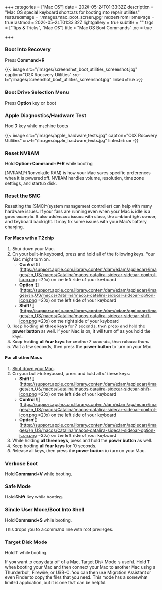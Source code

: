 +++
categories = ["Mac OS"]
date = 2020-05-24T01:33:32Z
description = "Mac OS special keyboard shortcuts for booting into repair utilities"
featuredImage = "/images/mac_boot_screen.jpg"
hiddenFromHomePage = true
lastmod = 2020-05-24T01:33:32Z
lightgallery = true
subtitle = ""
tags = ["Tips & Tricks", "Mac OS"]
title = "Mac OS Boot Commands"
toc = true

+++
<!--more-->

### Boot Into Recovery

Press **Command+R**

{{< image src="/images/screenshot_boot_utilities_screenshot.jpg" caption="OSX Rocovery Utilities" src-l="/images/screenshot_boot_utilities_screenshot.jpg" linked=true  >}}

### Boot Drive Selection Menu

Press **Option** key on boot

### Apple Diagnostics/Hardware Test

Hod **D** key while machine boots

{{< image src="/images/apple_hardware_tests.jpg" caption="OSX Rocovery Utilities" src-l="/images/apple_hardware_tests.jpg" linked=true  >}}

### Reset NVRAM

Hold **Option+Command+P+R** while booting

\[NVRAM\]^(Nonvolatile RAM) is how your Mac saves specific preferences when it is powered off. NVRAM handles volume, resolution, time zone settings, and startup disk.

### Reset the SMC

Resetting the \[SMC\]^(system management controller) can help with many hardware issues. If your fans are running even when your Mac is idle is a good example. It also addresses issues with sleep, the ambient light sensor, and keyboard backlight. It may fix some issues with your Mac’s battery charging.

#### For Macs with a T2 chip

1. Shut down your Mac.
2. On your built-in keyboard, press and hold all of the following keys. Your Mac might turn on.
   * **Control** ![](https://support.apple.com/library/content/dam/edam/applecare/images/en_US/macos/Catalina/macos-catalina-sidecar-sidebar-control-icon.png =20x) on the left side of your keyboard
   * **Option** ![](https://support.apple.com/library/content/dam/edam/applecare/images/en_US/macos/Catalina/macos-catalina-sidecar-sidebar-option-icon.png =20x) on the left side of your keyboard
   * **Shift** ![](https://support.apple.com/library/content/dam/edam/applecare/images/en_US/macos/Catalina/macos-catalina-sidecar-sidebar-shift-icon.png =20x) on the right side of your keyboard
3. Keep holding **all three keys** for 7 seconds, then press and hold the **power button** as well. If your Mac is on, it will turn off as you hold the keys.
4. Keep holding **all four keys** for another 7 seconds, then release them.
5. Wait a few seconds, then press the **power button** to turn on your Mac.

#### For all other Macs

1. [Shut down your Mac](https://support.apple.com/kb/HT201150).
2. On your built-in keyboard, press and hold all of these keys:
   * **Shift** ![](https://support.apple.com/library/content/dam/edam/applecare/images/en_US/macos/Catalina/macos-catalina-sidecar-sidebar-shift-icon.png =20x) on the left side of your keyboard
   * **Control** ![](https://support.apple.com/library/content/dam/edam/applecare/images/en_US/macos/Catalina/macos-catalina-sidecar-sidebar-control-icon.png =20x) on the left side of your keyboard
   * **Option**![](https://support.apple.com/library/content/dam/edam/applecare/images/en_US/macos/Catalina/macos-catalina-sidecar-sidebar-option-icon.png =20x) on the left side of your keyboard
3. While holding **all three keys**, press and hold the **power button** as well.
4. Keep holding **all four keys** for 10 seconds.
5. Release all keys, then press the **power button** to turn on your Mac.

### Verbose Boot

Hold **Command+V** while booting.

### Safe Mode

Hold **Shift** Key while booting.

### Single User Mode/Boot Into Shell

Hold **Command+S** while booting.

This drops you to a command line with root privileges.

### Target Disk Mode

Hold **T** while booting.

If you want to copy data off of a Mac, Target Disk Mode is useful. Hold **T** when booting your Mac and then connect your Mac to another Mac using a Thunderbolt, Firewire, or USB-C. You can then use Migration Assistant or even Finder to copy the files that you need. This mode has a somewhat limited application, but it is one that can be helpful.